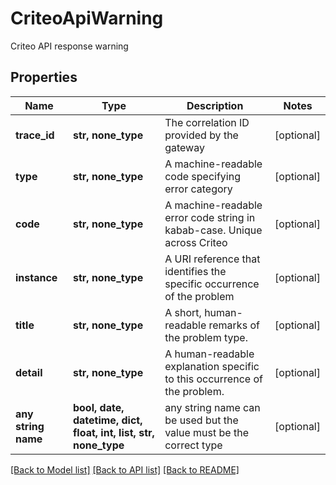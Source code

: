 # CriteoApiWarning

Criteo API response warning

## Properties
Name | Type | Description | Notes
------------ | ------------- | ------------- | -------------
**trace_id** | **str, none_type** | The correlation ID provided by the gateway | [optional] 
**type** | **str, none_type** | A machine-readable code specifying error category | [optional] 
**code** | **str, none_type** | A machine-readable error code string in kabab-case. Unique across Criteo | [optional] 
**instance** | **str, none_type** | A URI reference that identifies the specific occurrence of the problem | [optional] 
**title** | **str, none_type** | A short, human-readable remarks of the problem type. | [optional] 
**detail** | **str, none_type** | A human-readable explanation specific to this occurrence of the problem. | [optional] 
**any string name** | **bool, date, datetime, dict, float, int, list, str, none_type** | any string name can be used but the value must be the correct type | [optional]

[[Back to Model list]](../README.md#documentation-for-models) [[Back to API list]](../README.md#documentation-for-api-endpoints) [[Back to README]](../README.md)


